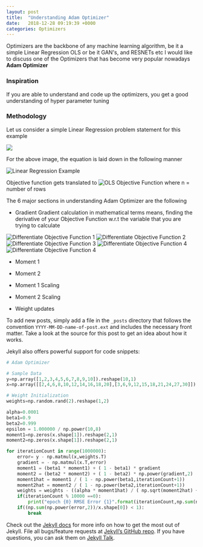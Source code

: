 ```yaml
---
layout: post
title:  "Understanding Adam Optimizer"
date:   2018-12-28 09:19:39 +0000
categories: Optimizers
---
```


Optimizers are the backbone of any machine learning algorithm, be it a simple Linear Regression OLS or be it GAN's, and RESNETs etc
I would like to discuss one of the  Optimizers that has become very popular nowadays **Adam Optimizer**

### Inspiration
If you are able to understand and code up the optimizers, you get a good understanding of hyper parameter tuning

### Methodology

Let us consider a simple Linear Regression problem statement for this example

<img src="https://en.wikipedia.org/wiki/Ordinary_least_squares#/media/File:Linear_regression.svg">

For the above image, the equation is laid down in the following manner

<img src="https://latex.codecogs.com/svg.latex?\Large&space;y=w.x" title="Linear Regression Example"/>

Objective function gets translated to
<img src="https://latex.codecogs.com/svg.latex?\Large&space;\min\sum_{i}^{n}{(y_i-wx_i)}^2" title="OLS Objective Function"/>
where n = number of rows

The 6 major sections in understanding Adam Optimizer are the following
 *  Gradient
Gradient calculation in mathematical terms means, finding the derivative of your Objective Function w.r.t the variable that you are trying to calculate
<img src="https://latex.codecogs.com/svg.latex?\Large&space;Gradient=\frac{d}{dw}\min\sum_{i}^{n}{(y_i-wx_i)}^2" title="Differentiate Objective Function 1"/>
<img src="https://latex.codecogs.com/svg.latex?\Large&space;\frac{d}{dw}\min{(y-w.x)}^2" title="Differentiate Objective Function 2"/>
<img src="https://latex.codecogs.com/svg.latex?\Large&space;2{(y-wx)}\frac{d}{dw}{-w.x}" title="Differentiate Objective Function 3"/>
<img src="https://latex.codecogs.com/svg.latex?\Large&space;If\hspaceE={(y-wx)}" title="Differentiate Objective Function 4"/>
<img src="https://latex.codecogs.com/svg.latex?\Large&space;Gradient\hspace=\hspace-2Ex" title="Differentiate Objective Function 4"/>

 *  Moment 1

 *  Moment 2
 *  Moment 1 Scaling
 *  Moment 2 Scaling
 *  Weight updates
 

To add new posts, simply add a file in the `_posts` directory that follows the convention `YYYY-MM-DD-name-of-post.ext` and includes the necessary front matter. Take a look at the source for this post to get an idea about how it works.

Jekyll also offers powerful support for code snippets:

``` python
# Adam Optimizer

# Sample Data
y=np.array([1,2,3,4,5,6,7,8,9,10]).reshape(10,1)
x=np.array([[2,4,6,8,10,12,14,16,18,20],[3,6,9,12,15,18,21,24,27,30]]).reshape(10,2)

# Weight Initialization
weights=np.random.rand(2).reshape(1,2)

alpha=0.0001
beta1=0.9
beta2=0.999
epsilon = 1.000000 / np.power(10,8)
moment1=np.zeros(x.shape[1]).reshape(2,1)
moment2=np.zeros(x.shape[1]).reshape(2,1)

for iterationCount in range(1000000):
    error= y - np.matmul(x,weights.T)
    gradient = - np.matmul(x.T,error)
    moment1 = (beta1 * moment1) + ( 1 - beta1) * gradient
    moment2 = (beta2 * moment2) + ( 1 - beta2) * np.power(gradient,2)
    moment1hat = moment1 / ( 1 - np.power(beta1,iterationCount+1))
    moment2hat = moment2 / ( 1 - np.power(beta2,iterationCount+1))
    weights = weights - ((alpha * moment1hat) / ( np.sqrt(moment2hat) + epsilon )).T
    if(iterationCount % 10000 ==0):
        print("epoch {0} RMSE Error {1}".format(iterationCount,np.sum(np.power(error,2))/x.shape[0]))
    if((np.sum(np.power(error,2))/x.shape[0]) < 1):
        break
```

Check out the [Jekyll docs][jekyll-docs] for more info on how to get the most out of Jekyll. File all bugs/feature requests at [Jekyll’s GitHub repo][jekyll-gh]. If you have questions, you can ask them on [Jekyll Talk][jekyll-talk].

[jekyll-docs]: https://jekyllrb.com/docs/home
[jekyll-gh]:   https://github.com/jekyll/jekyll
[jekyll-talk]: https://talk.jekyllrb.com/
